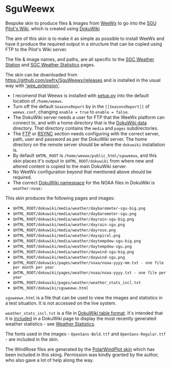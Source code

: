 # SguWeewx
Bespoke skin to produce files &amp; images from [WeeWx](https://weewx.com/) to go into the [SGU Pilot's Wiki](https://pilots.scottishglidingcentre.co.uk/), which is created using [DokuWiki](https://www.dokuwiki.org/)

The aim of this skin is to make it as simple as possible to install WeeWx and have it produce the required output in a structure that can be copied using FTP to the Pilot's Wiki server.

The file & image names, and paths, are all specific to the [SGC Weather Station](https://pilots.scottishglidingcentre.co.uk/weather/weather_station) and [SGC Weather Statistics](https://pilots.scottishglidingcentre.co.uk/weather/weather_stats) pages.

The skin can be downloaded from https://github.com/swfrx/SguWeewx/releases and is installed in the usual way with ['wee_extension'](https://weewx.com/docs/utilities.htm#wee_extension_utility).  

  * I recomend that Weewx is installed with [setup.py](https://weewx.com/docs/setup.htm) into the default location of ``/home/weewx``.
  * Turn off the default ``SeasonsReport`` by in the ``[[SeasonsReport]]`` of ``weewx.conf``, changing ``enable = true`` to ``enable = false``.
  * The DokuWiki server needs a user for FTP that the WeeWx platform can connect to, and with a home directory that is the [DokuWiki data](https://www.dokuwiki.org/devel:dirlayout) directory.  That directory contains the ``media`` and ``pages`` subdirectories.
  * The [FTP](https://weewx.com/docs/usersguide.htm#If_the_server_is_on_a_different_machine) or [RSYNC](https://weewx.com/docs/usersguide.htm#If_the_server_is_on_a_different_machine) section needs configuring with the correct server, path, user and password as per the DokuWiki server.  The home directory on the remote server should be where the ``dokuwiki`` installation is.
  * By default ``$HTML_ROOT`` is ``/home/weewx/public_html/sguweewx``, and this skin places it's output in ``$HTML_ROOT/dokuwiki`` from where new and altered content is copied to the main DokuWiki server.
  * No WeeWx configuration beyond that mentioned above should be required.
  * The correct [DokuWiki namespace](https://www.dokuwiki.org/namespaces) for the NOAA files in DokuWiki is ``weather:noaa:``  
  
This skin produces the following pages and images:  

   * ``$HTML_ROOT/dokuwiki/media/weather/daybarometer-sgu-big.png``
   * ``$HTML_ROOT/dokuwiki/media/weather/daybarometer-sgu.png``
   * ``$HTML_ROOT/dokuwiki/media/weather/dayrain-sgu-big.png``
   * ``$HTML_ROOT/dokuwiki/media/weather/dayrain-sgu.png``
   * ``$HTML_ROOT/dokuwiki/media/weather/dayrose.png``
   * ``$HTML_ROOT/dokuwiki/media/weather/dayspiral.png``
   * ``$HTML_ROOT/dokuwiki/media/weather/daytempdew-sgu-big.png``
   * ``$HTML_ROOT/dokuwiki/media/weather/daytempdew-sgu.png``
   * ``$HTML_ROOT/dokuwiki/media/weather/daywind-sgu-big.png``
   * ``$HTML_ROOT/dokuwiki/media/weather/daywind-sgu.png``
   * ``$HTML_ROOT/dokuwiki/pages/weather/noaa/noaa-yyyy-mm.txt - one file per month per year``
   * ``$HTML_ROOT/dokuwiki/pages/weather/noaa/noaa-yyyy.txt - one file per year``
   * ``$HTML_ROOT/dokuwiki/pages/weather/weather_stats_incl.txt``
   * ``$HTML_ROOT/dokuwiki/sguweewx.html``
 
``sguweewx.html`` is a file that can be used to view the images and statistics in a test situation.  It is not accessed on the live system.

``weather_stats_incl.txt`` is a file in [DokuWiki table format](https://www.dokuwiki.org/wiki:syntax#tables).  It's intended that it is [included](https://www.dokuwiki.org/plugin:include) in a DokuWiki page to display the most recently generated weather statistics - see [Weather Statistics](https://pilots.scottishglidingcentre.co.uk/weather/weather_stats).

The fonts used in the images - ``OpenSans-Bold.ttf`` and ``OpenSans-Regular.ttf`` - are included in the skin. 

The WindRose files are generated by the [PolarWindPlot skin](https://github.com/gjr80/weewx-polarwindplot) which has been included in this sking.  Permission was kindly granted by the author, who also gave a lot of help along the way.
